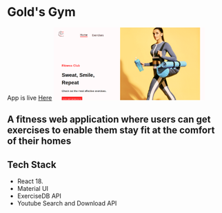 # Gold's Gym

App is live [Here](https://gym-gold.netlify.app/)
<img src="./src//assets/images/goldgymlaptop.png"  width="350px"/>

## A fitness web application where users can get exercises to enable them stay fit at the comfort of their homes

## Tech Stack

- React 18.
- Material UI
- ExerciseDB API
- Youtube Search and Download API
